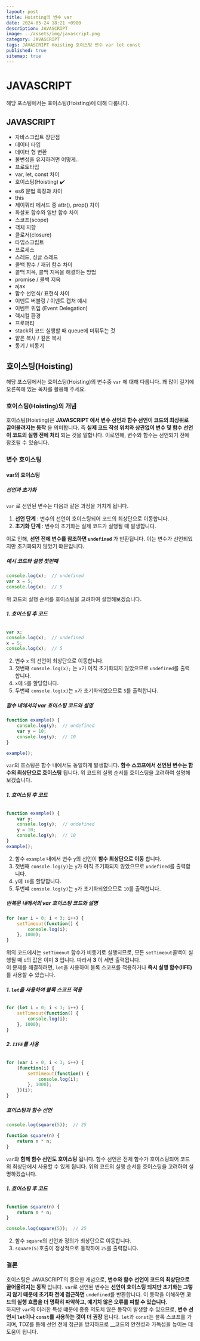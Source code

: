 ```yaml
---
layout: post
title: Hoisting의 변수 var
date: 2024-05-24 18:21 +0900
description: JAVASCRIPT
image: ../assets/img/javascript.png
category: JAVASCRIPT
tags: JAVASCRIPT Hoisting 호이스팅 변수 var let const
published: true
sitemap: true
---
```


# JAVASCRIPT
해당 포스팅에서는 호이스팅(Hoisting)에 대해 다룹니다.<br />


## __JAVASCRIPT__
* 자바스크립트 장단점 <br/>
* 데이터 타입 <br/>
* 데이터 형 변환<br/>
* 불변성을 유지하려면 어떻게..<br/>
* 프로토타입 <br/>
* var, let, const 차이 <br/>
* 호이스팅(Hoisting) ✔️<br/>
* es6 문법 특징과 차이<br/>
* this<br/>
* 제이쿼리 메서드 중 attr(), prop() 차이<br/>
* 화살표 함수와 일반 함수 차이<br/>
* 스코프(scope)<br/>
* 객체 지향<br/>
* 클로저(closure)<br/>
* 타입스크립트<br/>
* 프로세스<br/>
* 스레드, 싱글 스레드<br/>
* 콜백 함수 / 재귀 함수 차이<br/>
* 콜백 지옥, 콜백 지옥을 해결하는 방법<br/>
* promise / 콜백 지옥<br/>
* ajax<br/>
* 함수 선언식/ 표현식 차이<br/>
* 이벤트 버블링 / 이벤트 캡처 예시<br/>
* 이벤트 위임 (Event Delegation)<br/>
* 렉시컬 환경<br/>
* 프로퍼티<br/>
* stack이 코드 실행할 때 queue에 미뤄두는 것<br/>
* 얕은 복사 / 깊은 복사<br/>
* 동기 / 비동기<br/>

## __호이스팅(Hoisting)__<br/>
해당 포스팅에서는 호이스팅(Hoisting)의 변수중 `var` 에 대해 다룹니다. 꽤 많이 길기에 오른쪽에 있는 목차를 활용해 주세요.

### __호이스팅(Hoisting)의 개념__
호이스팅(Hoisting)은 __JAVASCRIPT 에서 변수 선언과 함수 선언이 코드의 최상위로 끌어올려지는 동작__ 을 의미합니다. 즉 __실제 코드 작성 위치와 상관없이 변수 및 함수 선언이 코드의 실행 전에 처리__ 되는 것을 말합니다. 이로인해, 변수와 함수는 선언되기 전에 참조될 수 있습니다.

### __변수 호이스팅__

#### __var의 호이스팅__

##### __선언과 초기화__

`var` 로 선언된 변수는 다음과 같은 과정을 거치게 됩니다.
1. __선언 단계__ : 변수의 선언이 호이스팅되어 코드의 최상단으로 이동합니다.
2. __초기화 단계__ : 변수의 초기화는 실제 코드가 실행될 때 발생합니다.

이로 인해, __선언 전에 변수를 참조하면 `undefined`__ 가 반환됩니다. 이는 변수가 선언되었지만 초기화되지 않았기 떄문입니다.

##### __예시 코드와 설명 첫번째__

```javascript
console.log(x);  // undefined
var x = 5;
console.log(x);  // 5
```

위 코드의 실행 순서를 호이스팅을 고려하여 설명해보겠습니다.

###### __1. 호이스팅 후 코드__

```javascript
var x;
console.log(x);  // undefined
x = 5;
console.log(x);  // 5
```

2. 변수 `x` 의 선언이 최상단으로 이동합니다. 
3. 첫번쨰 `console.log(x);` 는 `x`가 아직 초기화되지 않았으므로 `undefined`를 출력합니다.
4. `x`에 `5`를 할당합니다.
5. 두번쨰 `console.log(x)`는 `x`가 초기화되었으므로 `5`를 출력합니다.

##### __함수 내에서의 var 호이스팅 코드와 설명__

```javascript
function example() {
    console.log(y);  // undefined
    var y = 10;
    console.log(y);  // 10
}

example();
```

`var`의 호스팅은 함수 내에서도 동일하게 발생합니다. __함수 스코프에서 선언된 변수는 함수의 최상단으로 호이스팅__ 됩니다. 위 코드의 실행 순서를 호이스팅을 고려하여 설명해보겠습니다.

###### __1. 호이스팅 후 코드__

```javascript
function example() {
    var y;
    console.log(y);  // undefined
    y = 10;
    console.log(y);  // 10
}
example();
```

2. 함수 `example` 내에서 변수 `y`의 선언이 __함수 최상단으로 이동__ 합니다.
3. 첫번째 `console.log(y)`는 `y`가 아직 초기화되지 않았으므로 `undefined`를 출력합니다.
4. `y`에 `10`를 할당합니다.
5. 두번쨰 `console.log(y)`는 `y`가 초기화되었으므로 `10`를 출력합니다.

##### __반복문 내에서의 var 호이스팅 코드와 설명__

```javascript
for (var i = 0; i < 3; i++) {
    setTimeout(function() {
        console.log(i);
    }, 1000);
}
```

위의 코드에서는 `setTimeout` 함수가 비동기로 실행되므로, 모든 `setTimeout`콜백이 실행될 때 `i`의 값은 이미 __3__ 입니다. 따라서 __3__ 이 세번 출력됩니다.<br/>
이 문제를 해결하려면,  `let`을 사용하여 블록 스코프를 적용하거나 __즉시 실행 함수(IIFE)__ 를 사용할 수 있습니다.

###### __1. `let`을 사용하여 블록 스코프 적용__

```javascript
for (let i = 0; i < 3; i++) {
    setTimeout(function() {
        console.log(i);
    }, 1000);
}
```

###### __2. `IIFE`를 사용__

```javascript
for (var i = 0; i < 3; i++) {
    (function(i) {
        setTimeout(function() {
            console.log(i);
        }, 1000);
    })(i);
}
```

##### __호이스팅과 함수 선언__

```javascript
console.log(square(5));  // 25

function square(n) {
    return n * n;
}
```

`var`와 __함께 함수 선언도 호이스팅__ 됩니다. 함수 선언은 전체 함수가 호이스팅되어 코드의 최상단에서 사용할 수 있게 됩니다. 위의 코드의 실행 순서를 호이스팅을 고려하여 설명하겠습니다.

###### __1. 호이스팅 후 코드__

```javascript
function square(n) {
    return n * n;
}

console.log(square(5));  // 25
```

2. 함수 `square`의 선언과 정의가 최상단으로 이동합니다.
3. `square(5)`호출이 정상적으로 동작하여 `25`를 출력합니다.

### __결론__
호이스팅은 JAVASCRIPT의 중요한 개념으로, __변수와 함수 선언이 코드의 최상단으로 끌어올려지는 동작__ 입니다. `var`로 선언된 변수는 __선언이 호이스팅 되지만 초기화는 그렇지 않기 때문에 초기화 전에 접근하면__ `undefined`를 반환합니다. 이 동작을 이해하면 __코드의 실행 흐름을 더 명확히 파악하고, 예기치 않은 오류를 피할 수 있습니다.__  <br />
하지만 `var`의 이러한 특성 떄문에 종종 의도치 않은 동작이 발생할 수 있으므로, __변수 선언시 `let`이나 `const`를 사용하는 것이 더 권장__ 됩니다.
`let`과 `const`는 블록 스코프를 가지며, TDZ를 통해 선언 전에 접근을 방지하므로 __코드의 안전성과 가독성을 높이는 데 도움이 됩니다.